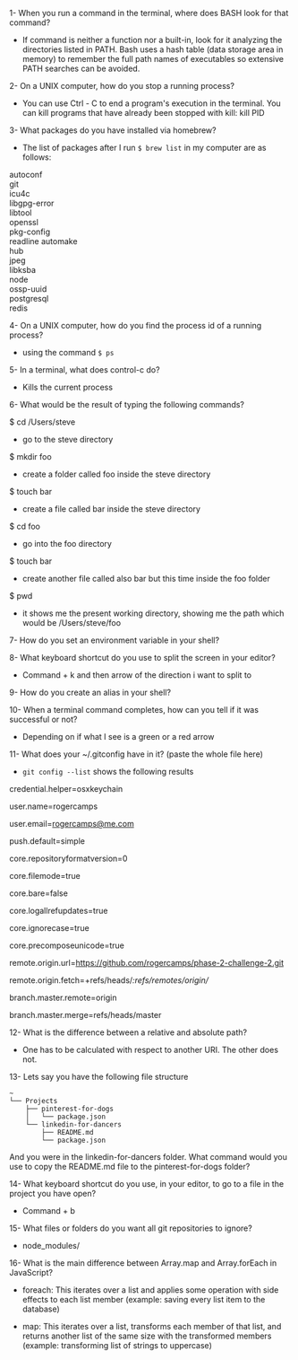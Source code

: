 1- When you run a command in the terminal, where does BASH look for that command?
- If command is neither a function nor a built-in, look for it analyzing the directories listed in PATH. Bash uses a hash table (data storage area in memory) to remember the full path names of executables so extensive PATH searches can be avoided.

2- On a UNIX computer, how do you stop a running process?
- You can use Ctrl - C to end a program's execution in the terminal. You can kill programs that have already been stopped with kill: kill PID

3- What packages do you have installed via homebrew?
- The list of packages after I run  ``` $ brew list ``` in my computer are as follows:

autoconf        
git             
icu4c           
libgpg-error    
libtool  
openssl        
pkg-config      
readline
automake        
hub             
jpeg            
libksba  
node    
ossp-uuid      
postgresql      
redis

4- On a UNIX computer, how do you find the process id of a running process?

- using the command ``` $ ps ```

5- In a terminal, what does control-c do?

- Kills the current process

6- What would be the result of typing the following commands?

$ cd /Users/steve

- go to the steve directory

$ mkdir foo

- create a folder called foo inside the steve directory

$ touch bar

- create a file called bar inside the steve directory

$ cd foo

- go into the foo directory

$ touch bar

- create another file called also bar but this time inside the foo folder

$ pwd

- it shows me the present working directory, showing me the path which would be /Users/steve/foo

7- How do you set an environment variable in your shell?

8- What keyboard shortcut do you use to split the screen in your editor?

- Command + k and then arrow of the direction i want to split to

9- How do you create an alias in your shell?

10- When a terminal command completes, how can you tell if it was successful or not?

- Depending on if what I see is a green or a red arrow

11- What does your ~/.gitconfig have in it? (paste the whole file here)

- ```git config --list``` shows the following results

credential.helper=osxkeychain

user.name=rogercamps

user.email=rogercamps@me.com

push.default=simple

core.repositoryformatversion=0

core.filemode=true

core.bare=false

core.logallrefupdates=true

core.ignorecase=true

core.precomposeunicode=true

remote.origin.url=https://github.com/rogercamps/phase-2-challenge-2.git

remote.origin.fetch=+refs/heads/*:refs/remotes/origin/*

branch.master.remote=origin

branch.master.merge=refs/heads/master




12- What is the difference between a relative and absolute path?

- One has to be calculated with respect to another URI. The other does not.

13- Lets say you have the following file structure
```
~
└── Projects
    ├── pinterest-for-dogs
    │   └── package.json
    └── linkedin-for-dancers
        ├── README.md
        └── package.json

```

And you were in the linkedin-for-dancers folder. What command would you use to copy the README.md file to the pinterest-for-dogs folder?

14- What keyboard shortcut do you use, in your editor, to go to a file in the project you have open?

- Command + b

15- What files or folders do you want all git repositories to ignore?

- node_modules/

16- What is the main difference between Array.map and Array.forEach in JavaScript?

- foreach: This iterates over a list and applies some operation with side effects to each list member (example: saving every list item to the database)

- map: This iterates over a list, transforms each member of that list, and returns another list of the same size with the transformed members (example: transforming list of strings to uppercase)
